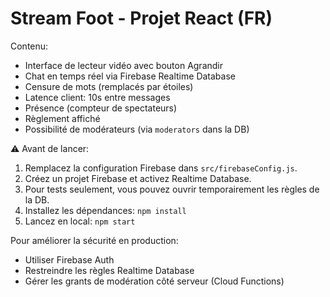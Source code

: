 # Stream Foot - Projet React (FR)

Contenu:
- Interface de lecteur vidéo avec bouton Agrandir
- Chat en temps réel via Firebase Realtime Database
- Censure de mots (remplacés par étoiles)
- Latence client: 10s entre messages
- Présence (compteur de spectateurs)
- Règlement affiché
- Possibilité de modérateurs (via `moderators` dans la DB)

⚠️ Avant de lancer:
1. Remplacez la configuration Firebase dans `src/firebaseConfig.js`.
2. Créez un projet Firebase et activez Realtime Database.
3. Pour tests seulement, vous pouvez ouvrir temporairement les règles de la DB.
4. Installez les dépendances: `npm install`
5. Lancez en local: `npm start`

Pour améliorer la sécurité en production:
- Utiliser Firebase Auth
- Restreindre les règles Realtime Database
- Gérer les grants de modération côté serveur (Cloud Functions)
